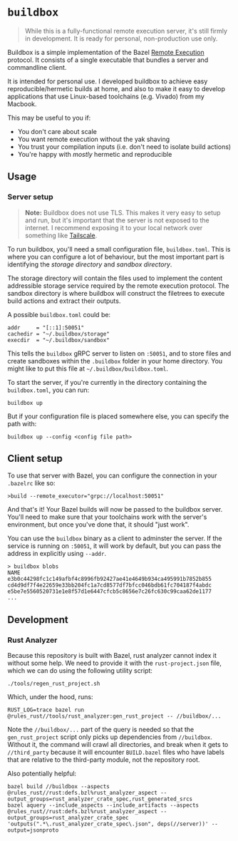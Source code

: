 # `buildbox`

> While this is a fully-functional remote execution server, it's still firmly
> in development. It is ready for personal, non-production use only.

Buildbox is a simple implementation of the Bazel [Remote
Execution](https://bazel.build/remote/rbe) protocol. It consists of a single
executable that bundles a server and commandline client.

It is intended for personal use. I developed buildbox to achieve easy
reproducible/hermetic builds at home, and also to make it easy to develop
applications that use Linux-based toolchains (e.g. Vivado) from my Macbook.

This may be useful to you if:

* You don't care about scale
* You want remote execution without the yak shaving
* You trust your compilation inputs (i.e. don't need to isolate build actions)
* You're happy with *mostly* hermetic and reproducible

## Usage

### Server setup

> **Note:** Buildbox does not use TLS. This makes it very easy to
> setup and run, but it's important that the server is not exposed to the
> internet. I recommend exposing it to your local network over something like
> [Tailscale](https://tailscale.com).

To run buildbox, you'll need a small configuration file, `buildbox.toml`. This
is where you can configure a lot of behaviour, but the most important part is
identifying the *storage directory* and *sandbox directory*.

The storage directory will contain the files used to implement the content
addressible storage service required by the remote execution protocol. The
sandbox directory is where buildbox will construct the filetrees to execute
build actions and extract their outputs.

A possible `buildbox.toml` could be:

```
addr     = "[::1]:50051"
cachedir = "~/.buildbox/storage"
execdir  = "~/.buildbox/sandbox"
```

This tells the `buildbox` gRPC server to listen on `:50051`, and to store files
and create sandboxes within the `.buildbox` folder in your home directory. You
might like to put this file at `~/.buildbox/buildbox.toml`.

To start the server, if you're currently in the directory containing the
`buildbox.toml`, you can run:

```
buildbox up
```

But if your configuration file is placed somewhere else, you can specify the path with:

```
buildbox up --config <config file path>
```

## Client setup

To use that server with Bazel, you can configure the connection in your
`.bazelrc` like so:

```
>build --remote_executor="grpc://localhost:50051"
```

And that's it! Your Bazel builds will now be passed to the buildbox server. You'll need to make sure that your toolchains work with the server's environment, but once you've done that, it should "just work".

You can use the `buildbox` binary as a client to adminster the server. If the service is running on `:50051`, it will work by default, but you can pass the address in explicitly using `--addr`.

```
> buildbox blobs
NAME
e3b0c44298fc1c149afbf4c8996fb92427ae41e4649b934ca495991b7852b855
cd4d9df7f4e22659e33bb204fc1a7cd8577df7bfcc046bdb61fc704187f4abdc
e5be7e5560520731e1e8f57d1e6447cfcb5c8656e7c26fc630c99caa62de1177
...
```

## Development

### Rust Analyzer

Because this repository is built with Bazel, rust analyzer cannot index it
without some help. We need to provide it with the `rust-project.json` file,
which we can do using the following utility script:

```
./tools/regen_rust_project.sh
```

Which, under the hood, runs:

```
RUST_LOG=trace bazel run @rules_rust//tools/rust_analyzer:gen_rust_project -- //buildbox/...
```

Note the `//buildbox/...` part of the query is needed so that the
`gen_rust_project` script only picks up dependencies from `//buildbox`. Without
it, the command will crawl all directories, and break when it gets to
`//third_party` because it will encounter `BUILD.bazel` files who have labels
that are relative to the third-party module, not the repository root.

Also potentially helpful:

```
bazel build //buildbox --aspects @rules_rust//rust:defs.bzl%rust_analyzer_aspect --output_groups=rust_analyzer_crate_spec,rust_generated_srcs
bazel aquery --include_aspects --include_artifacts --aspects @rules_rust//rust:defs.bzl%rust_analyzer_aspect --output_groups=rust_analyzer_crate_spec 'outputs(".*\.rust_analyzer_crate_spec\.json", deps(//server))' --output=jsonproto
```